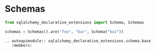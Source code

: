 # Schemas

```python
from sqlalchemy_declarative_extensions import Schema, Schemas

schemas = Schemas().are("foo", "bar", Schema("baz"))
```

```{eval-rst}
.. autoapimodule:: sqlalchemy_declarative_extensions.schema.base
   :members:
```
